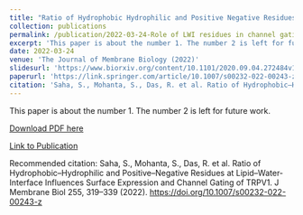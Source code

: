 ```yaml
---
title: "Ratio of Hydrophobic Hydrophilic and Positive Negative Residues at Lipid Water Interface Influences Surface Expression and Channel Gating of TRPV1"
collection: publications
permalink: /publication/2022-03-24-Role of LWI residues in channel gating of TRPV1
excerpt: 'This paper is about the number 1. The number 2 is left for future work.'
date: 2022-03-24
venue: 'The Journal of Membrane Biology (2022)'
slidesurl: 'https://www.biorxiv.org/content/10.1101/2020.09.04.272484v1.full.pdf'
paperurl: 'https://link.springer.com/article/10.1007/s00232-022-00243-z'
citation: 'Saha, S., Mohanta, S., Das, R. et al. Ratio of Hydrophobic–Hydrophilic and Positive–Negative Residues at Lipid–Water-Interface Influences Surface Expression and Channel Gating of TRPV1. J Membrane Biol 255, 319–339 (2022). https://doi.org/10.1007/s00232-022-00243-z'
---
```

This paper is about the number 1. The number 2 is left for future work.

[Download PDF here](https://www.biorxiv.org/content/10.1101/2020.09.04.272484v1.full.pdf)

[Link to Publication](https://link.springer.com/article/10.1007/s00232-022-00243-z)

Recommended citation: Saha, S., Mohanta, S., Das, R. et al. Ratio of Hydrophobic–Hydrophilic and Positive–Negative Residues at Lipid–Water-Interface Influences Surface Expression and Channel Gating of TRPV1. J Membrane Biol 255, 319–339 (2022). https://doi.org/10.1007/s00232-022-00243-z